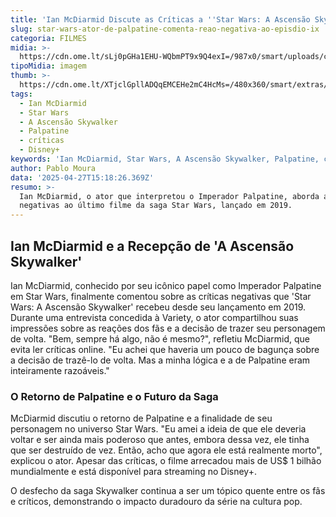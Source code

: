 ```yaml
---
title: 'Ian McDiarmid Discute as Críticas a ''Star Wars: A Ascensão Skywalker'''
slug: star-wars-ator-de-palpatine-comenta-reao-negativa-ao-episdio-ix
categoria: FILMES
midia: >-
  https://cdn.ome.lt/sLj0pGHa1EHU-WQbmPT9x9Q4exI=/987x0/smart/uploads/conteudo/fotos/starwarsepisodio9.jpg
tipoMidia: imagem
thumb: >-
  https://cdn.ome.lt/XTjclGpllADQqEMCEHe2mC4HcMs=/480x360/smart/extras/conteudos/starwarsepisodio9.jpg
tags:
  - Ian McDiarmid
  - Star Wars
  - A Ascensão Skywalker
  - Palpatine
  - críticas
  - Disney+
keywords: 'Ian McDiarmid, Star Wars, A Ascensão Skywalker, Palpatine, críticas, Disney+'
author: Pablo Moura
data: '2025-04-27T15:18:26.369Z'
resumo: >-
  Ian McDiarmid, o ator que interpretou o Imperador Palpatine, aborda as reações
  negativas ao último filme da saga Star Wars, lançado em 2019.
---
```


## Ian McDiarmid e a Recepção de 'A Ascensão Skywalker'

Ian McDiarmid, conhecido por seu icônico papel como Imperador Palpatine em Star Wars, finalmente comentou sobre as críticas negativas que 'Star Wars: A Ascensão Skywalker' recebeu desde seu lançamento em 2019. Durante uma entrevista concedida à Variety, o ator compartilhou suas impressões sobre as reações dos fãs e a decisão de trazer seu personagem de volta. "Bem, sempre há algo, não é mesmo?", refletiu McDiarmid, que evita ler críticas online. "Eu achei que haveria um pouco de bagunça sobre a decisão de trazê-lo de volta. Mas a minha lógica e a de Palpatine eram inteiramente razoáveis."

### O Retorno de Palpatine e o Futuro da Saga

McDiarmid discutiu o retorno de Palpatine e a finalidade de seu personagem no universo Star Wars. "Eu amei a ideia de que ele deveria voltar e ser ainda mais poderoso que antes, embora dessa vez, ele tinha que ser destruído de vez. Então, acho que agora ele está realmente morto", explicou o ator. Apesar das críticas, o filme arrecadou mais de US$ 1 bilhão mundialmente e está disponível para streaming no Disney+.

O desfecho da saga Skywalker continua a ser um tópico quente entre os fãs e críticos, demonstrando o impacto duradouro da série na cultura pop.
